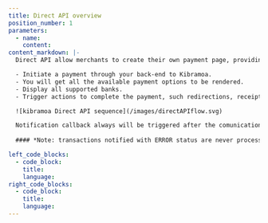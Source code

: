 ```yaml
---
title: Direct API overview
position_number: 1
parameters:
  - name:
    content:
content_markdown: |-
  Direct API allow merchants to create their own payment page, providing all the required data to:

  - Initiate a payment through your back-end to Kibramoa.
  - You will get all the available payment options to be rendered.
  - Display all supported banks.
  - Trigger actions to complete the payment, such redirections, receipts or QrCodes.

  ![kibramoa Direct API sequence](/images/directAPIflow.svg)

  Notification callback always will be triggered after the comunication with the payment processor is completed or closed. Merchants must always response with 200 HTTP status, otherwise notification will be triggered again up to 10 times.
  
  #### *Note: transactions notified with ERROR status are never processed due to validation or networking issues.

left_code_blocks:
  - code_block:
    title:
    language:
right_code_blocks:
  - code_block:
    title:
    language:
---
```

